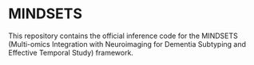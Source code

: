 # MINDSETS
This repository contains the official inference code for the MINDSETS (Multi-omics Integration with Neuroimaging for Dementia Subtyping and Effective Temporal Study) framework.
